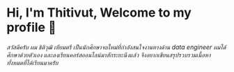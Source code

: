 # Hi, I'm Thitivut, Welcome to my profile :wave:
###### สวัสดีครับ ผม ธิติวุฒิ เทียมตรี เป็นนักศึกษาจบใหม่ที่กำลังสนใจงานทางด้าน data engineer ผมได้ศึกษาด้วยตัวเอง และลงเรียนคอร์สออนไลน์มาสักระยะนึงแล้ว จึงอยากเขียนสรุปรวบรวมเนื้อหาทั้งหมดที่ได้เรียนมาครับ

<!--
**Thitivutt/Thitivutt** is a ✨ _special_ ✨ repository because its `README.md` (this file) appears on your GitHub profile.

Here are some ideas to get you started:

- 🔭 I’m currently working on ...
- 🌱 I’m currently learning ...
- 👯 I’m looking to collaborate on ...
- 🤔 I’m looking for help with ...
- 💬 Ask me about ...
- 📫 How to reach me: ...
- 😄 Pronouns: ...
- ⚡ Fun fact: ...
-->
